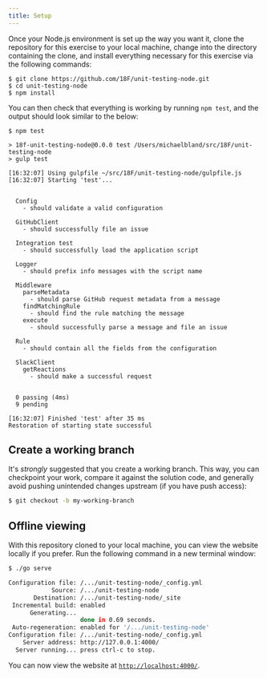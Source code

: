 ```yaml
---
title: Setup
---
```

Once your Node.js environment is set up the way you want it, clone the
repository for this exercise to your local machine, change into the directory
containing the clone, and install everything necessary for this exercise via
the following commands:

```shell
$ git clone https://github.com/18F/unit-testing-node.git
$ cd unit-testing-node
$ npm install
```

You can then check that everything is working by running `npm test`, and the
output should look similar to the below:

```shell
$ npm test

> 18f-unit-testing-node@0.0.0 test /Users/michaelbland/src/18F/unit-testing-node
> gulp test

[16:32:07] Using gulpfile ~/src/18F/unit-testing-node/gulpfile.js
[16:32:07] Starting 'test'...


  Config
    - should validate a valid configuration

  GitHubClient
    - should successfully file an issue

  Integration test
    - should successfully load the application script

  Logger
    - should prefix info messages with the script name

  Middleware
    parseMetadata
      - should parse GitHub request metadata from a message
    findMatchingRule
      - should find the rule matching the message
    execute
      - should successfully parse a message and file an issue

  Rule
    - should contain all the fields from the configuration

  SlackClient
    getReactions
      - should make a successful request


  0 passing (4ms)
  9 pending

[16:32:07] Finished 'test' after 35 ms
Restoration of starting state successful
```

## Create a working branch

It's _strongly_ suggested that you create a working branch. This way, you can
checkpoint your work, compare it against the solution code, and generally
avoid pushing unintended changes upstream (if you have push access):

```sh
$ git checkout -b my-working-branch
```

## Offline viewing

With this repository cloned to your local machine, you can view the website
locally if you prefer. Run the following command in a new terminal window:

```sh
$ ./go serve

Configuration file: /.../unit-testing-node/_config.yml
            Source: /.../unit-testing-node
       Destination: /.../unit-testing-node/_site
 Incremental build: enabled
      Generating...
                    done in 0.69 seconds.
 Auto-regeneration: enabled for '/.../unit-testing-node'
Configuration file: /.../unit-testing-node/_config.yml
    Server address: http://127.0.0.1:4000/
  Server running... press ctrl-c to stop.
```

You can now view the website at
[`http://localhost:4000/`](http://localhost:4000/).
